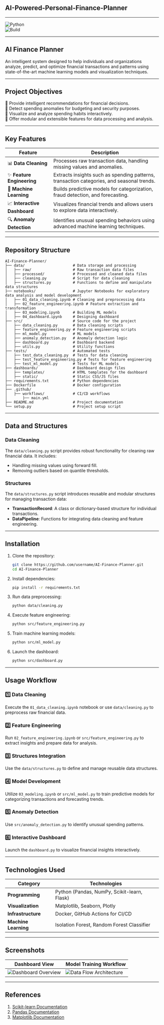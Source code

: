 ## AI-Powered-Personal-Finance-Planner

---

![Python](https://img.shields.io/badge/Python-3.9-blue.svg)  
![Build]([![Build](https://img.shields.io/github/actions/workflow/status/benefoon/AI-Powered-Personal-Finance-Planner/ci-cd.yml?branch=main)](https://github.com/benefoon/AI-Powered-Personal-Finance-Planner/actions)
)

---

## **AI Finance Planner**

An intelligent system designed to help individuals and organizations analyze, predict, and optimize financial transactions and patterns using state-of-the-art machine learning models and visualization techniques.

---

## **Project Objectives**

🔹 Provide intelligent recommendations for financial decisions.  
🔹 Detect spending anomalies for budgeting and security purposes.  
🔹 Visualize and analyze spending habits interactively.  
🔹 Offer modular and extensible features for data processing and analysis.  

---

## **Key Features**

| Feature                     | Description                                                                                     |
|-----------------------------|-------------------------------------------------------------------------------------------------|
| 📊 **Data Cleaning**         | Processes raw transaction data, handling missing values and anomalies.                         |
| ✨ **Feature Engineering**   | Extracts insights such as spending patterns, transaction categories, and seasonal trends.       |
| 🤖 **Machine Learning**      | Builds predictive models for categorization, fraud detection, and forecasting.                 |
| 📈 **Interactive Dashboard** | Visualizes financial trends and allows users to explore data interactively.                   |
| 🔍 **Anomaly Detection**     | Identifies unusual spending behaviors using advanced machine learning techniques.              |

---

## **Repository Structure**

```plaintext
AI-Finance-Planner/
├── data/                      # Data storage and processing
│   ├── raw/                   # Raw transaction data files
│   ├── processed/             # Processed and cleaned data files
│   ├── cleaning.py            # Script for data cleaning
│   ├── structures.py          # Functions to define and manipulate data structures
├── notebooks/                 # Jupyter Notebooks for exploratory data analysis and model development
│   ├── 01_data_cleaning.ipynb # Cleaning and preprocessing data
│   ├── 02_feature_engineering.ipynb # Feature extraction and transformation
│   ├── 03_modeling.ipynb      # Building ML models
│   ├── 04_dashboard.ipynb     # Designing dashboard
├── src/                       # Source code for the project
│   ├── data_cleaning.py       # Data cleaning scripts
│   ├── feature_engineering.py # Feature engineering scripts
│   ├── ml_model.py            # ML models
│   ├── anomaly_detection.py   # Anomaly detection logic
│   ├── dashboard.py           # Dashboard backend
│   ├── utils.py               # Utility functions
├── tests/                     # Automated tests
│   ├── test_data_cleaning.py  # Tests for data cleaning
│   ├── test_feature_engineering.py # Tests for feature engineering
│   ├── test_ml_model.py       # Tests for ML models
├── dashboards/                # Dashboard design files
│   ├── templates/             # HTML templates for the dashboard
│   ├── static/                # Static CSS/JS files
├── requirements.txt           # Python dependencies
├── Dockerfile                 # Docker configuration
├── .github/                   
│   ├── workflows/             # CI/CD workflows
│       ├── main.yml
├── README.md                  # Project documentation
└── setup.py                   # Project setup script
```

---

## **Data and Structures**

### **Data Cleaning**
The `data/cleaning.py` script provides robust functionality for cleaning raw financial data. It includes:  
- Handling missing values using forward fill.  
- Removing outliers based on quantile thresholds.

### **Structures**
The `data/structures.py` script introduces reusable and modular structures for managing transaction data:  
- **TransactionRecord**: A class or dictionary-based structure for individual transactions.  
- **DataPipeline**: Functions for integrating data cleaning and feature engineering.  

---

## **Installation**

1. Clone the repository:  
   ```bash
   git clone https://github.com/username/AI-Finance-Planner.git
   cd AI-Finance-Planner
   ```

2. Install dependencies:  
   ```bash
   pip install -r requirements.txt
   ```

3. Run data preprocessing:  
   ```bash
   python data/cleaning.py
   ```

4. Execute feature engineering:  
   ```bash
   python src/feature_engineering.py
   ```

5. Train machine learning models:  
   ```bash
   python src/ml_model.py
   ```

6. Launch the dashboard:  
   ```bash
   python src/dashboard.py
   ```

---

## **Usage Workflow**

### 1️⃣ Data Cleaning  
Execute the `01_data_cleaning.ipynb` notebook or use `data/cleaning.py` to preprocess raw financial data.  

### 2️⃣ Feature Engineering  
Run `02_feature_engineering.ipynb` or `src/feature_engineering.py` to extract insights and prepare data for analysis.  

### 3️⃣ Structures Integration  
Use the `data/structures.py` to define and manage reusable data structures.  

### 4️⃣ Model Development  
Utilize `03_modeling.ipynb` or `src/ml_model.py` to train predictive models for categorizing transactions and forecasting trends.  

### 5️⃣ Anomaly Detection  
Use `src/anomaly_detection.py` to identify unusual spending patterns.

### 6️⃣ Interactive Dashboard  
Launch the `dashboard.py` to visualize financial insights interactively.

---

## **Technologies Used**

| Category          | Technologies                                                                                         |
|-------------------|-----------------------------------------------------------------------------------------------------|
| **Programming**   | Python (Pandas, NumPy, Scikit-learn, Flask)                                                         |
| **Visualization** | Matplotlib, Seaborn, Plotly                                                                         |
| **Infrastructure**| Docker, GitHub Actions for CI/CD                                                                    |
| **Machine Learning** | Isolation Forest, Random Forest Classifier                                                       |

---

## **Screenshots**

| Dashboard View                  | Model Training Workflow               |
|---------------------------------|---------------------------------------|
| ![Dashboard Overview](https://github.com/benefoon/AI-Powered-Personal-Finance-Planner/blob/main/screenshots/dashboard_mock.png) | ![Data Flow Architecture]([https://github.com/benefoon/AI-Powered-Personal-Finance-Planner/blob/main/screenshots/architecture_mock.png]) |

---

## **References**

1. [Scikit-learn Documentation](https://scikit-learn.org/stable/)  
2. [Pandas Documentation](https://pandas.pydata.org/docs/)  
3. [Matplotlib Documentation](https://matplotlib.org/stable/index.html)  
